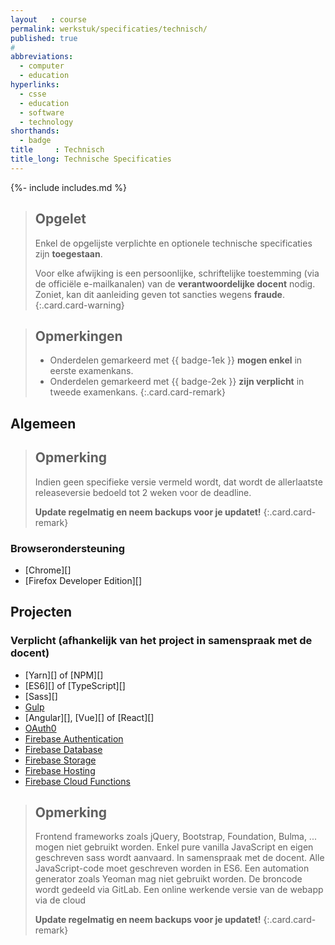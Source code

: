 ```yaml
---
layout   : course
permalink: werkstuk/specificaties/technisch/
published: true
#
abbreviations:
  - computer
  - education
hyperlinks:
  - csse
  - education
  - software
  - technology
shorthands:
  - badge
title     : Technisch
title_long: Technische Specificaties
---
```

{%- include includes.md %}

> Opgelet
> ---
> Enkel de opgelijste verplichte en optionele technische specificaties zijn **toegestaan**.
>
> Voor elke afwijking is een persoonlijke, schriftelijke toestemming (via de officiële e-mailkanalen) van de **verantwoordelijke docent** nodig. Zoniet, kan dit aanleiding geven tot sancties wegens **fraude**.
{:.card.card-warning}

> Opmerkingen
> ---
> - Onderdelen gemarkeerd met {{ badge-1ek }} **mogen enkel** in eerste examenkans.
> - Onderdelen gemarkeerd met {{ badge-2ek }} **zijn verplicht** in tweede examenkans.
{:.card.card-remark}

Algemeen
--------

> Opmerking
> ---
> Indien geen specifieke versie vermeld wordt, dat wordt de allerlaatste releaseversie bedoeld tot 2 weken voor de deadline.
>
> **Update regelmatig en neem backups voor je updatet!**
{:.card.card-remark}

### Browserondersteuning

 - [Chrome][]
 - [Firefox Developer Edition][]

Projecten
---------

### Verplicht (afhankelijk van het project in samenspraak met de docent)

 - [Yarn][] of [NPM][]
 - [ES6][] of [TypeScript][]
 - [Sass][]
 - [Gulp](https://gulpjs.com/)
 - [Angular][], [Vue][] of [React][]
 - [OAuth0](https://auth0.com/)
 - [Firebase Authentication](https://firebase.google.com/docs/auth/web/start)
 - [Firebase Database](https://firebase.google.com/docs/database/)
 - [Firebase Storage](https://firebase.google.com/docs/storage/)
 - [Firebase Hosting](https://firebase.google.com/docs/hosting/)
 - [Firebase Cloud Functions](https://firebase.google.com/docs/functions/)

> Opmerking
> ---
> Frontend frameworks zoals jQuery, Bootstrap, Foundation, Bulma, ... mogen niet gebruikt worden. Enkel pure vanilla JavaScript en eigen geschreven sass wordt aanvaard. In samenspraak met de docent.
> Alle JavaScript-code moet geschreven worden in ES6.
> Een automation generator zoals Yeoman mag niet gebruikt worden.
> De broncode wordt gedeeld via GitLab. Een online werkende versie van de webapp via de cloud
>
> **Update regelmatig en neem backups voor je updatet!**
{:.card.card-remark}